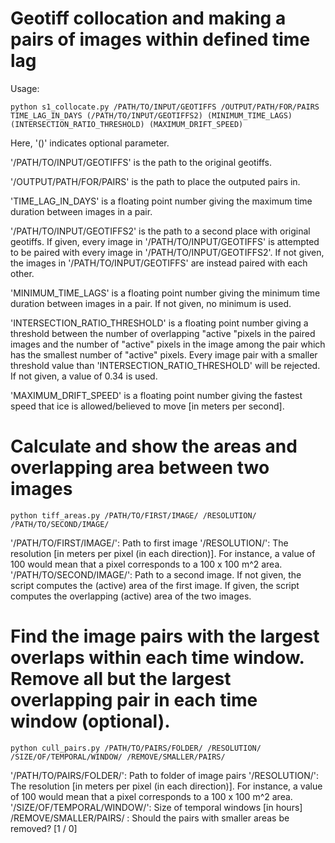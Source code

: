 # Geotiff collocation and making a pairs of images within defined time lag

Usage: 

```
python s1_collocate.py /PATH/TO/INPUT/GEOTIFFS /OUTPUT/PATH/FOR/PAIRS TIME_LAG_IN_DAYS (/PATH/TO/INPUT/GEOTIFFS2) (MINIMUM_TIME_LAGS) (INTERSECTION_RATIO_THRESHOLD) (MAXIMUM_DRIFT_SPEED)
```

Here, '()' indicates optional parameter.

'/PATH/TO/INPUT/GEOTIFFS' is the path to the original geotiffs.

'/OUTPUT/PATH/FOR/PAIRS' is the path to place the outputed pairs in.

'TIME_LAG_IN_DAYS' is a floating point number giving the maximum time duration between images in a pair.

'/PATH/TO/INPUT/GEOTIFFS2' is the path to a second place with original geotiffs. 
    If given, every image in '/PATH/TO/INPUT/GEOTIFFS' is attempted to be paired with every image in '/PATH/TO/INPUT/GEOTIFFS2'.
    If not given, the images in '/PATH/TO/INPUT/GEOTIFFS' are instead paired with each other.

'MINIMUM_TIME_LAGS' is a floating point number giving the minimum time duration between images in a pair. 
    If not given, no minimum is used. 

'INTERSECTION_RATIO_THRESHOLD' is a floating point number giving a threshold between the number of overlapping "active "pixels in the paired images and the number of "active" pixels in the image among the pair which has the smallest number of "active" pixels.
    Every image pair with a smaller threshold value than 'INTERSECTION_RATIO_THRESHOLD' will be rejected.
    If not given, a value of 0.34 is used. 

'MAXIMUM_DRIFT_SPEED' is a floating point number giving the fastest speed that ice is allowed/believed to move [in meters per second]. 







# Calculate and show the areas and overlapping area between two images

```
python tiff_areas.py /PATH/TO/FIRST/IMAGE/ /RESOLUTION/ /PATH/TO/SECOND/IMAGE/
```


'/PATH/TO/FIRST/IMAGE/': Path to first image
'/RESOLUTION/': The resolution [in meters per pixel (in each direction)]. For instance, a value of 100 would mean that a pixel corresponds to a 100 x 100 m^2 area.
'/PATH/TO/SECOND/IMAGE/': Path to a second image. If not given, the script computes the (active) area of the first image. If given, the script computes the overlapping (active) area of the two images.



# Find the image pairs with the largest overlaps within each time window. Remove all but the largest overlapping pair in each time window (optional).

```
python cull_pairs.py /PATH/TO/PAIRS/FOLDER/ /RESOLUTION/ /SIZE/OF/TEMPORAL/WINDOW/ /REMOVE/SMALLER/PAIRS/
```


'/PATH/TO/PAIRS/FOLDER/': Path to folder of image pairs
'/RESOLUTION/': The resolution [in meters per pixel (in each direction)]. For instance, a value of 100 would mean that a pixel corresponds to a 100 x 100 m^2 area.
'/SIZE/OF/TEMPORAL/WINDOW/': Size of temporal windows [in hours]
/REMOVE/SMALLER/PAIRS/ : Should the pairs with smaller areas be removed? [1 / 0]








